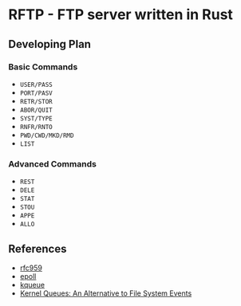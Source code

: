 # RFTP - FTP server written in Rust

## Developing Plan

### Basic Commands

* `USER/PASS`
* `PORT/PASV`
* `RETR/STOR`
* `ABOR/QUIT`
* `SYST/TYPE`
* `RNFR/RNTO`
* `PWD/CWD/MKD/RMD`
* `LIST`

### Advanced Commands

* `REST`
* `DELE`
* `STAT`
* `STOU`
* `APPE`
* `ALLO`


## References 

* [rfc959](https://www.ietf.org/rfc/rfc959.txt)
* [epoll](https://man7.org/linux/man-pages/man7/epoll.7.html)
* [kqueue](https://developer.apple.com/library/archive/documentation/System/Conceptual/ManPages_iPhoneOS/man2/kqueue.2.html)
* [Kernel Queues: An Alternative to File System Events](https://developer.apple.com/library/archive/documentation/System/Conceptual/ManPages_iPhoneOS/man2/kqueue.2.html)
